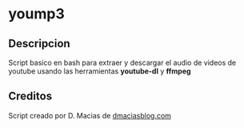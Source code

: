 yoump3
======

## Descripcion
Script basico en bash para extraer y descargar el audio de videos de youtube usando las herramientas **youtube-dl** y **ffmpeg**

## Creditos
Script creado por D. Macias de [dmaciasblog.com](http://dmaciasblog.com)
